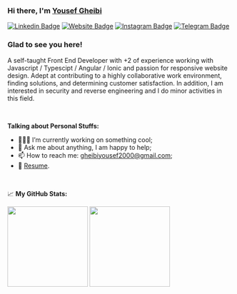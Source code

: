 <!--
**yousefgheibi/yousefgheibi** is a ✨ _special_ ✨ repository because its `README.md` (this file) appears on your GitHub profile.
<img src="https://github-readme-stats.vercel.app/api?username=yousefgheibi&show_icons=true&theme=ADD_THEME_HERE" width="400">
Here are some ideas to get you started:

- 🔭 I’m currently working on ...
- 🌱 I’m currently learning ...
- 👯 I’m looking to collaborate on ...
- 🤔 I’m looking for help with ...
- 💬 Ask me about ...
- 📫 How to reach me: ...
- 😄 Pronouns: ...
- ⚡ Fun fact: ...
-->

### Hi there, I'm <a href="https://yousefgheibi.ir/" target="_blank">Yousef Gheibi</a>

[![Linkedin Badge](https://img.shields.io/badge/-LinkedIn-0e76a8?style=flat-square&logo=Linkedin&logoColor=white)](https://www.linkedin.com/in/yousef-gheibi/)
[![Website Badge](https://img.shields.io/badge/Website-3b5998?style=flat-square&logo=google-chrome&logoColor=white)](https://yousefgheibi.ir/)
[![Instagram Badge](https://img.shields.io/badge/-Instagram-e4405f?style=flat-square&logo=Instagram&logoColor=white)](https://www.instagram.com/gheibi_yousef/)
[![Telegram Badge](https://img.shields.io/badge/-Telegram-0088cc?style=flat-square&logo=Telegram&logoColor=white)](https://t.me/skullbreaker79)
</hr>

### Glad to see you here! &nbsp;

A self-taught Front End Developer with +2 of experience working with Javascript / Typescipt / Angular / Ionic and passion for responsive website design. Adept at contributing to a highly collaborative work environment, finding solutions, and determining customer satisfaction. In addition, I am interested in security and reverse engineering and I do minor activities in this field.
 
  
</br>



**Talking about Personal Stuffs:**

- 👨🏻‍💻 I’m currently working on something cool;
- 💬 Ask me about anything, I am happy to help;
- 📫 How to reach me: gheibiyousef2000@gmail.com;
- 📝 [Resume](https://yousefgheibi.ir/).

</br>


📈 **My GitHub Stats:**
<p>
 <img height="180em" src="https://github-readme-stats.vercel.app/api?username=yousefgheibi&show_icons=true&hide_border=true&&count_private=true&include_all_commits=true"/> 
  <img height="180em" src="https://github-readme-stats.vercel.app/api/top-langs/?username=yousefgheibi&exclude_repo=KNN-Image-Classification&show_icons=true&hide_border=true&layout=compact&langs_count=8"/>
</p>



